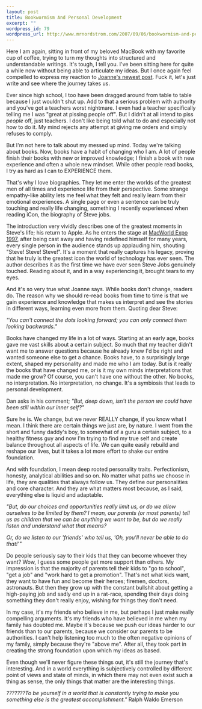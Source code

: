 ```yaml
--- 
layout: post
title: Bookwormism And Personal Development
excerpt: ""
wordpress_id: 79
wordpress_url: http://www.mrnordstrom.com/2007/09/06/bookwormism-and-personal-development/
---
```

Here I am again, sitting in front of my beloved MacBook with my favorite cup of coffee, trying to turn my thoughts into structured and understandable writings. It's tough, I tell you. I've been sitting here for quite a while now without being able to articulate my ideas. But I once again feel compelled to express my reaction to <a href="http://j-amusement.blogspot.com/2007/09/complusive-re-reading.html" target="_blank">Joanne's newest post</a>. Fuck it, let's just write and see where the journey takes us.

Ever since high school, I too have been dragged around from table to table because I just wouldn't shut up. Add to that a serious problem with authority and you've got a teachers worst nightmare. I even had a teacher specifically telling me I was "great at pissing people off". But I didn't at all intend to piss <em>people</em> off, just teachers. I don't like being told what to do and especially not how to do it. My mind rejects any attempt at giving me orders and simply refuses to comply.

But I'm not here to talk about my messed up mind. Today we're talking about books. Now, books have a habit of changing who I am. A lot of people finish their books with new or improved knowledge; I finish a book with new experience and often a whole new mindset. While other people read books, I try as hard as I can to EXPERIENCE them.

That's why I love biographies. They let me enter the worlds of the greatest men of all times and experience life from their perspective. Some strange empathy-like ability lets me feel what they felt and really learn from their emotional experiences. A single page or even a sentence can be truly touching and really life changing, something I recently experienced when reading iCon, the biography of Steve jobs.

The introduction very vividly describes one of the greatest moments in Steve's life; his return to Apple. As he enters the stage at <a href="http://www.appleare.com/2007/07/23/macworld-1997-full-version/" target="_blank">MacWorld Expo 1997</a>, after being cast away and having redefined himself for many years, every single person in the audience stands up applauding him, shouting "Steve! Steve! Steve!". It's a moment that really captures his legacy, proving that he truly is the greatest icon the world of technology has ever seen. The author describes it as the first time we have ever seen Steve Jobs genuinely touched. Reading about it, and in a way experiencing it, brought tears to my eyes.

And it's so very true what Joanne says. While books don't change, readers do. The reason why we should re-read books from time to time is that we gain experience and knowledge that makes us interpret and see the stories in different ways,  learning even more from them. Quoting dear Steve:

<em>"You can't connect the dots looking forward; you can only connect them looking backwards."</em>

Books have changed my life in a lot of ways. Starting at an early age, books gave me vast skills about a certain subject. So much that my teacher didn't want me to answer questions because he already knew I'd be right and wanted someone else to get a chance. Books have, to a surprisingly large extent, shaped my personality and made me who I am today. But is it really the books that have changed me, or is it my own minds interpretations that made me grow? Of course, you can't have one without the other. No books, no interpretation. No interpretation, no change. It's a symbiosis that leads to personal development.

Dan asks in his comment; <em>"But, deep down, isn't the person we could have been still within our inner self?"</em>

Sure he is. We change, but we never REALLY change, if you know what I mean. I think there are certain things we just are, by nature. I went from the short and funny daddy's boy, to somewhat of a guru a certain subject, to a healthy fitness guy and now I'm trying to find my true self and create balance throughout all aspects of life. We can quite easily rebuild and reshape our lives, but it takes a lot more effort to shake our entire foundation.

And with foundation, I mean deep rooted personality traits. Perfectionism, honesty, analytical abilities and so on. No matter what paths we choose in life, they are qualities that always follow us. They define our personalities and core character. And they are what matters most because, as I said, everything else is liquid and adaptable.

<em>"But, do our choices and opportunities really limit us, or do we allow ourselves to be limited by them? I mean, our parents (or most parents) tell us as children that we can be anything we want to be, but do we really listen and understand what that means?</em>

<em>Or, do we listen to our 'friends' who tell us, 'Oh, you'll never be able to do that!'"</em>

Do people seriously say to their kids that they can become whoever they want? Wow, I guess some people get more support than others. My impression is that the majority of parents tell their kids to "go to school", "get a job" and "work hard to get a promotion". That's not what kids want, they want to have fun and become their heroes; firemen, doctors, astronauts. But then they grow up with the constant bullshit about getting a high-paying job and sadly end up in a rat-race, spending their days doing something they don't really enjoy, wishing for things they don't need.

In my case, it's my friends who believe in me, but perhaps I just make really compelling arguments. It's my friends who have believed in me when my family has doubted me. Maybe it's because we push our ideas harder to our friends than to our parents, because we consider our parents to be authorities. I can't help listening too much to the often negative opinions of my family, simply because they're "above me". After all, they took part in creating the strong foundation upon which my ideas as based.

Even though we'll never figure these things out, it's still the journey that's interesting. And in a world everything is subjectively controlled by different point of views and state of minds, in which there may not even exist such a thing as sense, the only things that matter are the interesting things.             <span></span>

<em><span>???????</span>To be yourself in a world that is constantly trying to make you something else is the greatest accomplishment.</em><span><em>"</em>
Ralph Waldo Emerson
</span>
<p class="quotation">&nbsp;</p>
